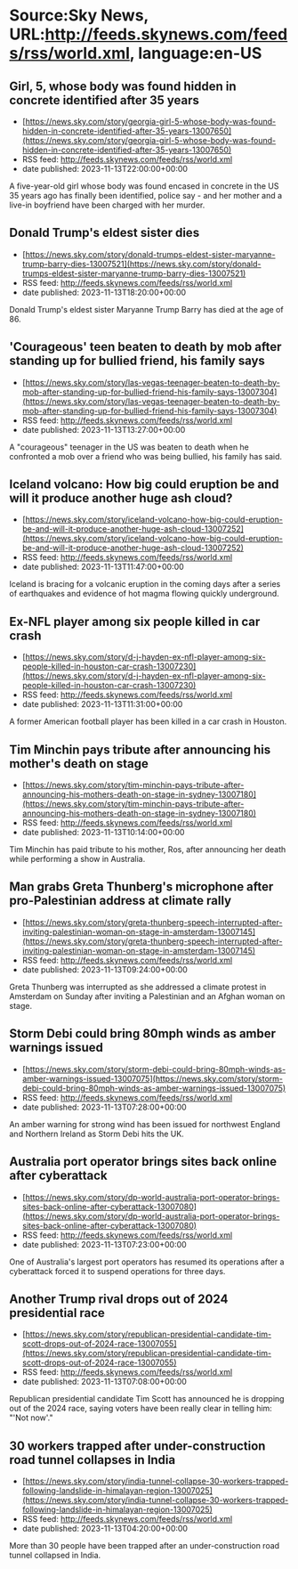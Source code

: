 # Source:Sky News, URL:http://feeds.skynews.com/feeds/rss/world.xml, language:en-US

## Girl, 5, whose body was found hidden in concrete identified after 35 years
 - [https://news.sky.com/story/georgia-girl-5-whose-body-was-found-hidden-in-concrete-identified-after-35-years-13007650](https://news.sky.com/story/georgia-girl-5-whose-body-was-found-hidden-in-concrete-identified-after-35-years-13007650)
 - RSS feed: http://feeds.skynews.com/feeds/rss/world.xml
 - date published: 2023-11-13T22:00:00+00:00

A five-year-old girl whose body was found encased in concrete in the US 35 years ago has finally been identified, police say - and her mother and a live-in boyfriend have been charged with her murder.

## Donald Trump's eldest sister dies
 - [https://news.sky.com/story/donald-trumps-eldest-sister-maryanne-trump-barry-dies-13007521](https://news.sky.com/story/donald-trumps-eldest-sister-maryanne-trump-barry-dies-13007521)
 - RSS feed: http://feeds.skynews.com/feeds/rss/world.xml
 - date published: 2023-11-13T18:20:00+00:00

Donald Trump's eldest sister Maryanne Trump Barry has died at the age of 86.

## 'Courageous' teen beaten to death by mob after standing up for bullied friend, his family says
 - [https://news.sky.com/story/las-vegas-teenager-beaten-to-death-by-mob-after-standing-up-for-bullied-friend-his-family-says-13007304](https://news.sky.com/story/las-vegas-teenager-beaten-to-death-by-mob-after-standing-up-for-bullied-friend-his-family-says-13007304)
 - RSS feed: http://feeds.skynews.com/feeds/rss/world.xml
 - date published: 2023-11-13T13:27:00+00:00

A "courageous" teenager in the US was beaten to death when he confronted a mob over a friend who was being bullied, his family has said.

## Iceland volcano: How big could eruption be and will it produce another huge ash cloud?
 - [https://news.sky.com/story/iceland-volcano-how-big-could-eruption-be-and-will-it-produce-another-huge-ash-cloud-13007252](https://news.sky.com/story/iceland-volcano-how-big-could-eruption-be-and-will-it-produce-another-huge-ash-cloud-13007252)
 - RSS feed: http://feeds.skynews.com/feeds/rss/world.xml
 - date published: 2023-11-13T11:47:00+00:00

Iceland is bracing for a volcanic eruption in the coming days after a series of earthquakes and evidence of hot magma flowing quickly underground.

## Ex-NFL player among six people killed in car crash
 - [https://news.sky.com/story/d-j-hayden-ex-nfl-player-among-six-people-killed-in-houston-car-crash-13007230](https://news.sky.com/story/d-j-hayden-ex-nfl-player-among-six-people-killed-in-houston-car-crash-13007230)
 - RSS feed: http://feeds.skynews.com/feeds/rss/world.xml
 - date published: 2023-11-13T11:31:00+00:00

A former American football player has been killed in a car crash in Houston.

## Tim Minchin pays tribute after announcing his mother's death on stage
 - [https://news.sky.com/story/tim-minchin-pays-tribute-after-announcing-his-mothers-death-on-stage-in-sydney-13007180](https://news.sky.com/story/tim-minchin-pays-tribute-after-announcing-his-mothers-death-on-stage-in-sydney-13007180)
 - RSS feed: http://feeds.skynews.com/feeds/rss/world.xml
 - date published: 2023-11-13T10:14:00+00:00

Tim Minchin has paid tribute to his mother, Ros, after announcing her death while performing a show in Australia.

## Man grabs Greta Thunberg's microphone after pro-Palestinian address at climate rally
 - [https://news.sky.com/story/greta-thunberg-speech-interrupted-after-inviting-palestinian-woman-on-stage-in-amsterdam-13007145](https://news.sky.com/story/greta-thunberg-speech-interrupted-after-inviting-palestinian-woman-on-stage-in-amsterdam-13007145)
 - RSS feed: http://feeds.skynews.com/feeds/rss/world.xml
 - date published: 2023-11-13T09:24:00+00:00

Greta Thunberg was interrupted as she addressed a climate protest in Amsterdam on Sunday after inviting a Palestinian and an Afghan woman on stage.

## Storm Debi could bring 80mph winds as amber warnings issued
 - [https://news.sky.com/story/storm-debi-could-bring-80mph-winds-as-amber-warnings-issued-13007075](https://news.sky.com/story/storm-debi-could-bring-80mph-winds-as-amber-warnings-issued-13007075)
 - RSS feed: http://feeds.skynews.com/feeds/rss/world.xml
 - date published: 2023-11-13T07:28:00+00:00

An amber warning for strong wind has been issued for northwest England and Northern Ireland as Storm Debi hits the UK.

## Australia port operator brings sites back online after cyberattack
 - [https://news.sky.com/story/dp-world-australia-port-operator-brings-sites-back-online-after-cyberattack-13007080](https://news.sky.com/story/dp-world-australia-port-operator-brings-sites-back-online-after-cyberattack-13007080)
 - RSS feed: http://feeds.skynews.com/feeds/rss/world.xml
 - date published: 2023-11-13T07:23:00+00:00

One of Australia's largest port operators has resumed its operations after a cyberattack forced it to suspend operations for three days.

## Another Trump rival drops out of 2024 presidential race
 - [https://news.sky.com/story/republican-presidential-candidate-tim-scott-drops-out-of-2024-race-13007055](https://news.sky.com/story/republican-presidential-candidate-tim-scott-drops-out-of-2024-race-13007055)
 - RSS feed: http://feeds.skynews.com/feeds/rss/world.xml
 - date published: 2023-11-13T07:08:00+00:00

Republican presidential candidate Tim Scott has announced he is dropping out of the 2024 race, saying voters have been really clear in telling him: "'Not now'."

## 30 workers trapped after under-construction road tunnel collapses in India
 - [https://news.sky.com/story/india-tunnel-collapse-30-workers-trapped-following-landslide-in-himalayan-region-13007025](https://news.sky.com/story/india-tunnel-collapse-30-workers-trapped-following-landslide-in-himalayan-region-13007025)
 - RSS feed: http://feeds.skynews.com/feeds/rss/world.xml
 - date published: 2023-11-13T04:20:00+00:00

More than 30 people have been trapped after an under-construction road tunnel collapsed in India.

